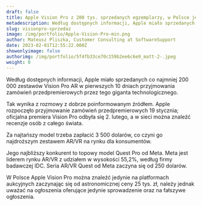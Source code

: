 ```yaml
---
draft: false
title: Apple Vision Pro z 200 tys. sprzedanych egzemplarzy, w Polsce jedynie na OLX
metadescription: Według dostępnych informacji, Apple miało sprzedanych co najmniej 200 000 zestawów Vision Pro AR w pierwszych 10 dniach przyjmowania zamówień przedpremierowych przez tego giganta technologicznego.
slug: visionpro-sprzedaz
image: /img/portfolio/Apple-Vision-Pro-min.png
author: Mateusz Pliszka, Customer Consulting at SoftwareSupport
date: 2023-02-01T12:55:22.000Z
showonlyimage: false
authorimg: /img/portfolio/5f4fb33ce70c159b2ee6c6e9_matt-2-.jpeg
weight: 0
---
```

Według dostępnych informacji, Apple miało sprzedanych co najmniej 200 000 zestawów Vision Pro AR w pierwszych 10 dniach przyjmowania zamówień przedpremierowych przez tego giganta technologicznego.

Tak wynika z rozmowy z dobrze poinformowanym źródłem. Apple rozpoczęło przyjmowanie zamówień przedpremierowych 19 stycznia; oficjalna premiera Vision Pro odbyła się 2. lutego, a w sieci można znaleźć recenzje osób z całego świata.

Za najtańszy model trzeba zapłacić 3 500 dolarów, co czyni go najdroższym zestawem AR/VR na rynku dla konsumentów. 

Jego najbliższy konkurent to topowy model Quest Pro od Meta. Meta jest liderem rynku AR/VR z udziałem w wysokości 55,2%, według firmy badawczej IDC. Seria AR/VR Quest od Meta zaczyna się od 250 dolarów.

W Polsce Apple Vision Pro można znaleźć jedynie na platformach aukcyjnych zaczynając się od astronomicznej ceny 25 tys. zł, należy jednak uważać na ogłoszenia oferujące jedynie sprowadzenie oraz na fałszywe ogłoszenia.